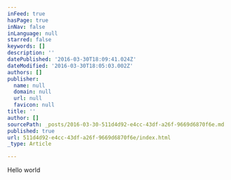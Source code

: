 ```yaml
---
inFeed: true
hasPage: true
inNav: false
inLanguage: null
starred: false
keywords: []
description: ''
datePublished: '2016-03-30T18:09:41.024Z'
dateModified: '2016-03-30T18:05:03.002Z'
authors: []
publisher:
  name: null
  domain: null
  url: null
  favicon: null
title: ''
author: []
sourcePath: _posts/2016-03-30-511d4d92-e4cc-43df-a26f-9669d6870f6e.md
published: true
url: 511d4d92-e4cc-43df-a26f-9669d6870f6e/index.html
_type: Article

---
```

Hello world